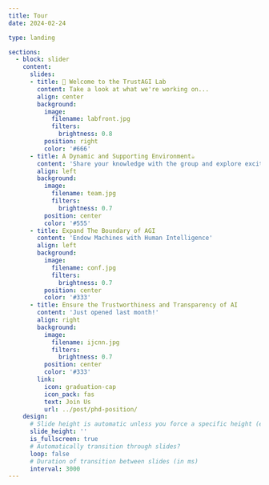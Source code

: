 ```yaml
---
title: Tour
date: 2024-02-24

type: landing

sections:
  - block: slider
    content:
      slides:
      - title: 👋 Welcome to the TrustAGI Lab
        content: Take a look at what we're working on...
        align: center
        background:
          image:
            filename: labfront.jpg      
            filters:
              brightness: 0.8
          position: right
          color: '#666'
      - title: A Dynamic and Supporting Environment☕️
        content: 'Share your knowledge with the group and explore exciting new topics together!'
        align: left
        background:
          image:
            filename: team.jpg
            filters:
              brightness: 0.7
          position: center
          color: '#555'
      - title: Expand The Boundary of AGI
        content: 'Endow Machines with Human Intelligence'
        align: left
        background:
          image:
            filename: conf.jpg
            filters:
              brightness: 0.7
          position: center
          color: '#333'
      - title: Ensure the Trustworthiness and Transparency of AI
        content: 'Just opened last month!'
        align: right
        background:
          image:
            filename: ijcnn.jpg
            filters:
              brightness: 0.7
          position: center
          color: '#333'
        link:
          icon: graduation-cap
          icon_pack: fas
          text: Join Us
          url: ../post/phd-position/          
    design:
      # Slide height is automatic unless you force a specific height (e.g. '400px')
      slide_height: ''
      is_fullscreen: true
      # Automatically transition through slides?
      loop: false
      # Duration of transition between slides (in ms)
      interval: 3000
---
```

